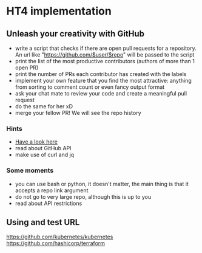 # HT4 implementation

## Unleash your creativity with GitHub
* write a script that checks if there are open pull requests for a repository. An url like "https://github.com/$user/$repo" will be 
passed to the script
* print the list of the most productive contributors (authors of more than 1 open PR)
* print the number of PRs each contributor has created with the labels
* implement your own feature that you find the most attractive: anything from sorting to comment count or even fancy output format
* ask your chat mate to review your code and create a meaningful pull request
* do the same for her xD
* merge your fellow PR! We will see the repo history

### Hints
* [Have a look here](https://github.com/trending)
* read about GitHub API
* make use of curl and jq

### Some moments
* you can use bash or python, it doesn't matter, the main thing is that it accepts a repo link argument
* do not go to very large repo, although this is up to you
* read about API restrictions

## Using and test URL
https://github.com/kubernetes/kubernetes  
https://github.com/hashicorp/terraform
